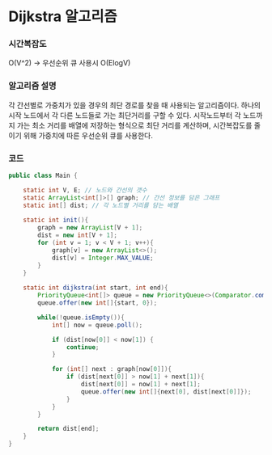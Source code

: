 # Dijkstra 알고리즘
### 시간복잡도
O(V^2) -> 우선순위 큐 사용시 O(ElogV)
### 알고리즘 설명
각 간선별로 가중치가 있을 경우의 최단 경로를 찾을 때 사용되는 알고리즘이다. 하나의 시작 노드에서 각 다른 노드들로 가는 최단거리를 구할 수 있다.
시작노드부터 각 노드까지 가는 최소 거리를 배열에 저장하는 형식으로 최단 거리를 계산하며, 시간복잡도를 줄이기 위해 가중치에 따른 우선순위 큐를 사용한다.
### 코드
```java
public class Main {

    static int V, E; // 노드와 간선의 갯수
    static ArrayList<int[]>[] graph; // 간선 정보를 담은 그래프
    static int[] dist; // 각 노드별 거리를 담는 배열
    
    static int init(){
        graph = new ArrayList[V + 1];
        dist = new int[V + 1];
        for (int v = 1; v < V + 1; v++){
            graph[v] = new ArrayList<>();
            dist[v] = Integer.MAX_VALUE;
        }
    }
    
    static int dijkstra(int start, int end){
        PriorityQueue<int[]> queue = new PriorityQueue<>(Comparator.comparingInt(o -> o[1]));
        queue.offer(new int[]{start, 0});

        while(!queue.isEmpty()){
            int[] now = queue.poll();

            if (dist[now[0]] < now[1]) {
                continue;
            }

            for (int[] next : graph[now[0]]){
                if (dist[next[0]] > now[1] + next[1]){
                    dist[next[0]] = now[1] + next[1];
                    queue.offer(new int[]{next[0], dist[next[0]]});
                }
            }
        }

        return dist[end];
    }
}
